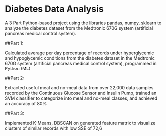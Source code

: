 # Diabetes Data Analysis

A 3 Part Python-based project using the libraries pandas, numpy, sklearn to analyze the diabetes dataset from the Medtronic 670G system (artificial pancreas medical control system).

##Part 1:

Calculated average per day percentage of records under hyperglycemic and hypoglycemic conditions from the diabetes dataset in the Medtronic 670G system (artificial pancreas medical control system), programmed in Python (ML)

##Part 2:

Extracted useful meal and no-meal data from over 22,000 data samples recorded by the Continuous Glucose Sensor and Insulin Pump, trained an SVM classifier to categorize into meal and no-meal classes, and achieved an accuracy of 80%

##Part 3:

Implemented K-Means, DBSCAN on generated feature matrix to visualize clusters of similar records with low SSE of 72,6
